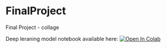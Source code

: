 # FinalProject
Final Project - collage

Deep leraning model notebook available here: [![Open In Colab](https://colab.research.google.com/assets/colab-badge.svg)](https://github.com/leorrose/FinalProject/blob/master/research/colab_note_books/deep_learning_model.ipynb)
